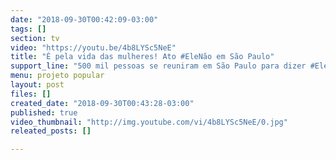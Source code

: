 ```yaml
---
date: "2018-09-30T00:42:09-03:00"
tags: []
section: tv
video: "https://youtu.be/4b8LYSc5NeE"
title: "É pela vida das mulheres! Ato #EleNão em São Paulo"
support_line: "500 mil pessoas se reuniram em São Paulo para dizer #EleNão!"
menu: projeto popular
layout: post
files: []
created_date: "2018-09-30T00:43:28-03:00"
published: true
video_thumbnail: "http://img.youtube.com/vi/4b8LYSc5NeE/0.jpg"
releated_posts: []

---
```

